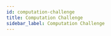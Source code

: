 ```yaml
---
id: computation-challenge
title: Computation Challenge
sidebar_label: Computation Challenge
---
```


